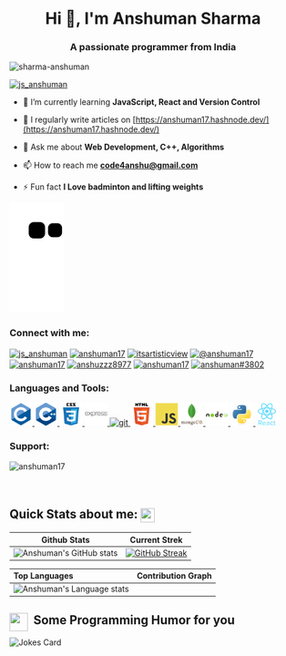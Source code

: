 <h1 align="center">Hi 👋, I'm Anshuman Sharma</h1>
<h3 align="center">A passionate programmer from India</h3>

<p align="left"> <img src="https://komarev.com/ghpvc/?username=sharma-anshuman&label=Profile%20views&color=0e75b6&style=flat" alt="sharma-anshuman" /> </p>

<p align="left"> <a href="https://twitter.com/js_anshuman" target="blank"><img src="https://img.shields.io/twitter/follow/js_anshuman?logo=twitter&style=for-the-badge" alt="js_anshuman" /></a> </p>

- 🌱 I’m currently learning **JavaScript, React and Version Control**

- 📝 I regularly write articles on [https://anshuman17.hashnode.dev/](https://anshuman17.hashnode.dev/)

- 💬 Ask me about **Web Development, C++, Algorithms**

- 📫 How to reach me **code4anshu@gmail.com**

- ⚡ Fun fact **I Love badminton and lifting weights**

![snake gif](https://github.com/sharma-anshuman/sharma-anshuman/blob/output/github-contribution-grid-snake.svg)


<h3 align="left">Connect with me:</h3>
<p align="left">
<a href="https://twitter.com/js_anshuman" target="blank"><img align="center" src="https://raw.githubusercontent.com/rahuldkjain/github-profile-readme-generator/master/src/images/icons/Social/twitter.svg" alt="js_anshuman" height="30" width="40" /></a>
<a href="https://linkedin.com/in/anshuman17" target="blank"><img align="center" src="https://raw.githubusercontent.com/rahuldkjain/github-profile-readme-generator/master/src/images/icons/Social/linked-in-alt.svg" alt="anshuman17" height="30" width="40" /></a>
<a href="https://instagram.com/itsartisticview" target="blank"><img align="center" src="https://raw.githubusercontent.com/rahuldkjain/github-profile-readme-generator/master/src/images/icons/Social/instagram.svg" alt="itsartisticview" height="30" width="40" /></a>
<a href="https://hashnode.com/@anshuman17" target="blank"><img align="center" src="https://raw.githubusercontent.com/rahuldkjain/github-profile-readme-generator/master/src/images/icons/Social/hashnode.svg" alt="@anshuman17" height="30" width="40" /></a>
<a href="https://www.codechef.com/users/anshuman17" target="blank"><img align="center" src="https://cdn.jsdelivr.net/npm/simple-icons@3.1.0/icons/codechef.svg" alt="anshuman17" height="30" width="40" /></a>
<a href="https://www.hackerrank.com/anshuzzz8977" target="blank"><img align="center" src="https://raw.githubusercontent.com/rahuldkjain/github-profile-readme-generator/master/src/images/icons/Social/hackerrank.svg" alt="anshuzzz8977" height="30" width="40" /></a>
<a href="https://www.leetcode.com/anshuman17" target="blank"><img align="center" src="https://raw.githubusercontent.com/rahuldkjain/github-profile-readme-generator/master/src/images/icons/Social/leet-code.svg" alt="anshuman17" height="30" width="40" /></a>
<a href="https://discord.gg/anshuman#3802" target="blank"><img align="center" src="https://raw.githubusercontent.com/rahuldkjain/github-profile-readme-generator/master/src/images/icons/Social/discord.svg" alt="anshuman#3802" height="30" width="40" /></a>
</p>

<h3 align="left">Languages and Tools:</h3>
<p align="left"> <a href="https://www.cprogramming.com/" target="_blank" rel="noreferrer"> <img src="https://raw.githubusercontent.com/devicons/devicon/master/icons/c/c-original.svg" alt="c" width="40" height="40"/> </a> <a href="https://www.w3schools.com/cpp/" target="_blank" rel="noreferrer"> <img src="https://raw.githubusercontent.com/devicons/devicon/master/icons/cplusplus/cplusplus-original.svg" alt="cplusplus" width="40" height="40"/> </a> <a href="https://www.w3schools.com/css/" target="_blank" rel="noreferrer"> <img src="https://raw.githubusercontent.com/devicons/devicon/master/icons/css3/css3-original-wordmark.svg" alt="css3" width="40" height="40"/> </a> <a href="https://expressjs.com" target="_blank" rel="noreferrer"> <img src="https://raw.githubusercontent.com/devicons/devicon/master/icons/express/express-original-wordmark.svg" alt="express" width="40" height="40"/> </a> <a href="https://git-scm.com/" target="_blank" rel="noreferrer"> <img src="https://www.vectorlogo.zone/logos/git-scm/git-scm-icon.svg" alt="git" width="40" height="40"/> </a> <a href="https://www.w3.org/html/" target="_blank" rel="noreferrer"> <img src="https://raw.githubusercontent.com/devicons/devicon/master/icons/html5/html5-original-wordmark.svg" alt="html5" width="40" height="40"/> </a> <a href="https://developer.mozilla.org/en-US/docs/Web/JavaScript" target="_blank" rel="noreferrer"> <img src="https://raw.githubusercontent.com/devicons/devicon/master/icons/javascript/javascript-original.svg" alt="javascript" width="40" height="40"/> </a> <a href="https://www.mongodb.com/" target="_blank" rel="noreferrer"> <img src="https://raw.githubusercontent.com/devicons/devicon/master/icons/mongodb/mongodb-original-wordmark.svg" alt="mongodb" width="40" height="40"/> </a> <a href="https://nodejs.org" target="_blank" rel="noreferrer"> <img src="https://raw.githubusercontent.com/devicons/devicon/master/icons/nodejs/nodejs-original-wordmark.svg" alt="nodejs" width="40" height="40"/> </a> <a href="https://www.python.org" target="_blank" rel="noreferrer"> <img src="https://raw.githubusercontent.com/devicons/devicon/master/icons/python/python-original.svg" alt="python" width="40" height="40"/> </a> <a href="https://reactjs.org/" target="_blank" rel="noreferrer"> <img src="https://raw.githubusercontent.com/devicons/devicon/master/icons/react/react-original-wordmark.svg" alt="react" width="40" height="40"/> </a> </p>

<h3 align="left">Support:</h3>
<p><a href="https://www.buymeacoffee.com/anshuman17"> <img align="left" src="https://cdn.buymeacoffee.com/buttons/v2/default-yellow.png" height="50" width="210" alt="anshuman17" /></a></p><br><br><br>

<!-- [![Top Langs](https://github-readme-stats.vercel.app/api/top-langs/?username=sharma-anshuman&layout=compact)](https://github.com/sharma-anshuman/github-readme-stats&theme=transparent)

![Anshuman's GitHub stats](https://github-readme-stats.vercel.app/api?username=sharma-anshuman&show_icons=true&theme=transparent) -->

 <h2>Quick Stats about me: <img src='https://raw.githubusercontent.com/rahulbanerjee26/githubProfileReadmeGenerator/main/gifs/github.gif' width='25px' height="25px" align="center"></h2>

  | Github Stats | Current Strek  |
| --- | --- |
| ![Anshuman's GitHub stats](https://github-readme-stats.vercel.app/api?username=sharma-anshuman&show_icons=true&theme=tokyonight) | [![GitHub Streak](https://github-readme-streak-stats.herokuapp.com?user=sharma-anshuman&theme=tokyonight)](https://git.io/streak-stats) |


<!-- Theme color -->
<!-- dark, radical, merko, gruvbox, tokyonight, onedark, cobalt, synthwave, highcontrast, dracula -->


| Top Languages | Contribution Graph  |
| :--- | --- |
| <img height=200 width=350 src="https://github-readme-stats.vercel.app/api/top-langs?username=sharma-anshuman&show_icons=true&theme=cobalt" alt="Anshuman's Language stats" /> |

<!-- [![Anshuman's github activity graph](https://activity-graph.herokuapp.com/graph?username=sharma-anshuman&custom_title=This%20is%20a%20title&hide_border=true&theme=gruvbox)](https://github.com/sharma-anshuman/github-readme-activity-graph) | -->

<div aling="left">
  
<h2>&nbsp; Some Programming Humor for you <img align ='left' src='https://raw.githubusercontent.com/rahulbanerjee26/githubProfileReadmeGenerator/main/gifs/winkFace.gif' width = '32px' height= '32px'></h2>

![Jokes Card](https://readme-jokes.vercel.app/api?theme=tokyonight)
  </div>
